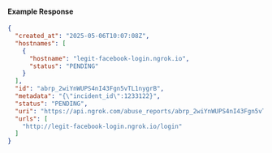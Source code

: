 <!-- Code generated for API Clients. DO NOT EDIT. -->

#### Example Response

```json
{
  "created_at": "2025-05-06T10:07:08Z",
  "hostnames": [
    {
      "hostname": "legit-facebook-login.ngrok.io",
      "status": "PENDING"
    }
  ],
  "id": "abrp_2wiYnWUPS4nI43Fgn5vTL1nygrB",
  "metadata": "{\"incident_id\":1233122}",
  "status": "PENDING",
  "uri": "https://api.ngrok.com/abuse_reports/abrp_2wiYnWUPS4nI43Fgn5vTL1nygrB",
  "urls": [
    "http://legit-facebook-login.ngrok.io/login"
  ]
}
```
